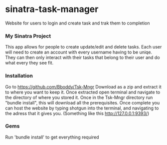# sinatra-task-manager
 Website for users to login and create task and trak them to completion
### My Sinatra Project
 This app allows for people to create update/edit and delete tasks. Each user will need to create an account with every username having to be uniqe. They can then only interact with their tasks that belong to their user and do what every they see fit.
### Installation
 Go to https://github.com/Bboddy/Tsk-Mngr Download as a zip and extract it to where you want to keep it. Once extracted open terminal and navigate to the directory of where you stored it. Once in the Tsk-Mngr directory run "bundle install", this will download all the prerequisites. Once complete you can host the website by typing shotgun into the terminal, and navigating to the adress that it gives you. (Something like this http://127.0.0.1:9393/)
### Gems
 Run 'bundle install' to get everything required